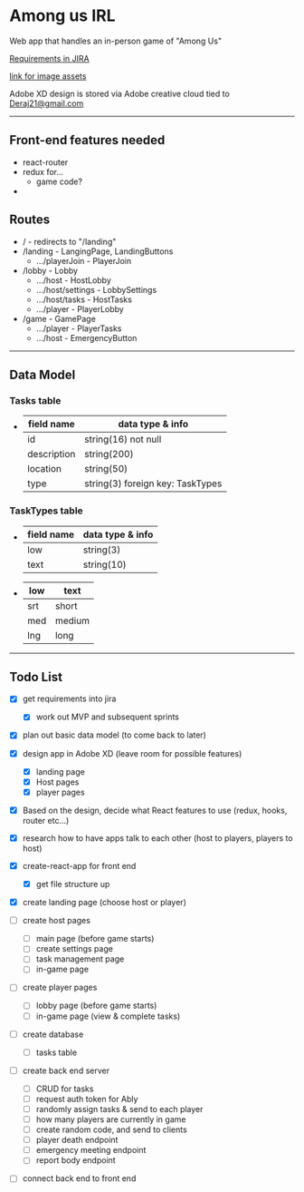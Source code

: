 # Among us IRL <!-- omit in toc -->
Web app that handles an in-person game of "Among Us"

[Requirements in JIRA](https://jared-tanner.atlassian.net/secure/RapidBoard.jspa?rapidView=2&view=planning.nodetail&selectedIssue=AUI-20&epics=visible&issueLimit=100)

[link for image assets](https://www.spriters-resource.com/pc_computer/amongus/sheet/139872/)

Adobe XD design is stored via Adobe creative cloud tied to Deraj21@gmail.com

---
## Front-end features needed
- react-router
- redux for...
  - game code?
- 

## Routes
- / - redirects to "/landing"
- /landing - LangingPage, LandingButtons
  - .../playerJoin - PlayerJoin
- /lobby - Lobby
  - .../host - HostLobby
  - .../host/settings - LobbySettings
  - .../host/tasks - HostTasks
  - .../player - PlayerLobby
- /game - GamePage
  - .../player - PlayerTasks
  - .../host - EmergencyButton

---
## Data Model
### Tasks table
- 
  | field name  | data type & info                 |
  | ----------- | -------------------------------- |
  | id          | string(16) not null              |
  | description | string(200)                      |
  | location    | string(50)                       |
  | type        | string(3) foreign key: TaskTypes |

### TaskTypes table
- 
  | field name | data type & info |
  | ---------- | ---------------- |
  | low        | string(3)        |
  | text       | string(10)       |
- 
  | low | text   |
  | --- | ------ |
  | srt | short  |
  | med | medium |
  | lng | long   |

---
## Todo List
- [x] get requirements into jira
  - [x] work out MVP and subsequent sprints
- [x] plan out basic data model (to come back to later)
- [x] design app in Adobe XD (leave room for possible features)
  - [x] landing page
  - [x] Host pages
  - [x] player pages
- [x] Based on the design, decide what React features to use (redux, hooks, router etc...)
- [x] research how to have apps talk to each other (host to players, players to host)
- [x] create-react-app for front end
  - [x] get file structure up
- [x] create landing page (choose host or player)
- [ ] create host pages
  - [ ] main page (before game starts)
  - [ ] create settings page
  - [ ] task management page
  - [ ] in-game page
- [ ] create player pages
  - [ ] lobby page (before game starts)
  - [ ] in-game page (view & complete tasks)
- [ ] create database
  - [ ] tasks table
- [ ] create back end server
  - [ ] CRUD for tasks
  - [ ] request auth token for Ably
  - [ ] randomly assign tasks & send to each player
  - [ ] how many players are currently in game
  - [ ] create random code, and send to clients
  - [ ] player death endpoint
  - [ ] emergency meeting endpoint
  - [ ] report body endpoint
- [ ] connect back end to front end



